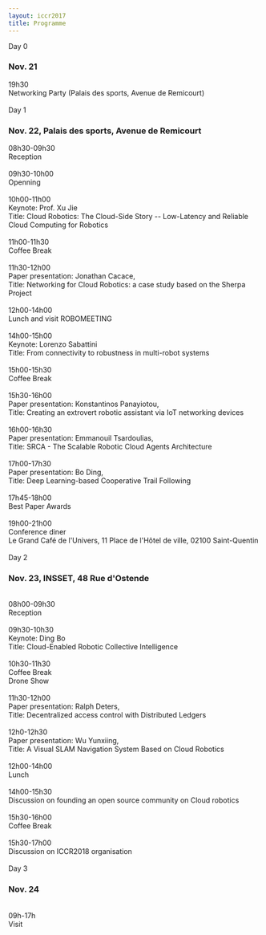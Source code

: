 ```yaml
---
layout: iccr2017
title: Programme
---
```


<div class="row">
 <div class="card">
   <div class="card-header">
     Day 0
     <h3>Nov. 21</h3>
   </div>
   <div class="card-block">
   <div class="container">
    <div class="row">
      <div class="col-md-2"> 19h30</div>
      <div class="col-md-9"> Networking Party (Palais des sports, Avenue de Remicourt) </div>
    </div>
  </div>
 </div>
</div>
<br/>

  <div class="card">
    <div class="card-header">
      Day 1
      <h3>Nov. 22, Palais des sports, Avenue de Remicourt</h3>
    </div>
    <div class="card-block">
    <div class="container">
     <div class="row">
       <div class="col-md-2">08h30-09h30</div>
       <div class="col-md-9">Reception</div>
     </div>
     <br/>
     <div class="row">
       <div class="col-md-2">09h30-10h00</div>
       <div class="col-md-9">Openning</div>
     </div>
     <br/>
     <div class="row">
       <div class="col-md-2">10h00-11h00</div>
       <div class="col-md-9">Keynote: Prof. Xu Jie<br/>
       Title: Cloud Robotics: The Cloud-Side Story
-- Low-Latency and Reliable Cloud Computing for Robotics </div>
     </div>
     <br/>
     <div class="row">
       <div class="col-md-2">11h00-11h30</div>
       <div class="col-md-9">Coffee Break</div>
     </div>
     <br/>
     <div class="row">
       <div class="col-md-2">11h30-12h00</div>
       <div class="col-md-9">Paper presentation: Jonathan Cacace,
       <br />  Title: Networking for Cloud Robotics: a case study based on the Sherpa Project
</div>
     </div>
    <br/>
<div class="row">
       <div class="col-md-2">12h00-14h00</div>
       <div class="col-md-9">Lunch and visit ROBOMEETING</div>
     </div>
    <br/>
<div class="row">
       <div class="col-md-2">14h00-15h00</div>
       <div class="col-md-9">Keynote: Lorenzo Sabattini<br/>
       Title: From connectivity to robustness in multi-robot systems
</div>
     </div>
    <br/>
<div class="row">
       <div class="col-md-2">15h00-15h30</div>
       <div class="col-md-9">Coffee Break</div>
     </div>
    <br/>
    <div class="row">
       <div class="col-md-2">15h30-16h00</div>
       <div class="col-md-9">Paper presentation: Konstantinos Panayiotou,
       <br />  Title: Creating an extrovert robotic assistant via IoT networking devices
       </div>
     </div>
     <br/>
     <div class="row">
            <div class="col-md-2">16h00-16h30</div>
            <div class="col-md-9">Paper presentation: Emmanouil Tsardoulias,
            <br />  Title: SRCA - The Scalable Robotic Cloud Agents Architecture</div>
          </div>
          <br/>
      <div class="row">
                 <div class="col-md-2">17h00-17h30</div>
                 <div class="col-md-9">Paper presentation: Bo Ding,
                 <br />  Title: Deep Learning-based Cooperative Trail Following	</div>
      </div>
    <br/>
    <div class="row">
               <div class="col-md-2">17h45-18h00</div>
               <div class="col-md-9">Best Paper Awards</div>
    </div>
  <br/>
<div class="row">
       <div class="col-md-2">19h00-21h00</div>
       <div class="col-md-9">Conference diner
       <br/>Le Grand Café de l'Univers, 11 Place de l'Hôtel de ville, 02100 Saint-Quentin</div>
     </div>
   </div>
    </div>
</div>
<br/>

 <div class="card">
   <div class="card-header">
     Day 2
     <h3>Nov. 23, INSSET, 48 Rue d'Ostende</h3>
   </div>
   <div class="card-block">
   <div class="container">
   <br/>
<div class="row">
      <div class="col-md-2">08h00-09h30</div>
      <div class="col-md-9">Reception</div>
    </div>
   <br/>
<div class="row">
      <div class="col-md-2">09h30-10h30</div>
      <div class="col-md-9">Keynote: Ding Bo<br/>
      Title: Cloud-Enabled Robotic Collective Intelligence</div>
    </div>
   <br/>
<div class="row">
      <div class="col-md-2">10h30-11h30</div>
      <div class="col-md-9">Coffee Break<br/>
      Drone Show</div>
    </div>
   <br/>
<div class="row">
      <div class="col-md-2">11h30-12h00</div>
      <div class="col-md-9">Paper presentation: Ralph Deters,
      <br />  Title:  Decentralized access control with Distributed Ledgers 	</div>
    </div>
   <br/>
   <div class="row">
         <div class="col-md-2">12h0-12h30</div>
         <div class="col-md-9">Paper presentation: Wu Yunxiing,
         <br />  Title:  A Visual SLAM Navigation System Based on Cloud Robotics 	</div>
       </div>
      <br/>
<div class="row">
      <div class="col-md-2">12h00-14h00</div>
      <div class="col-md-9">Lunch</div>
    </div>
   <br/>
<div class="row">
      <div class="col-md-2">14h00-15h30</div>
      <div class="col-md-9">Discussion on founding an open source community on Cloud robotics</div>
    </div>
   <br/>
<div class="row">
      <div class="col-md-2">15h30-16h00</div>
      <div class="col-md-9">Coffee Break</div>
    </div>
   <br/>
<div class="row">
      <div class="col-md-2">15h30-17h00</div>
      <div class="col-md-9">Discussion on ICCR2018 organisation </div>
    </div>
  </div>
   </div>
</div>
<br/>

 <div class="card">
   <div class="card-header">
     Day 3
     <h3>Nov. 24</h3>
   </div>
   <div class="card-block">
   <div class="container">
   <br/>
<div class="row">
      <div class="col-md-2"> 09h-17h</div>
      <div class="col-md-9"> Visit </div>
    </div>
  </div>
   </div>
 </div>
</div>
